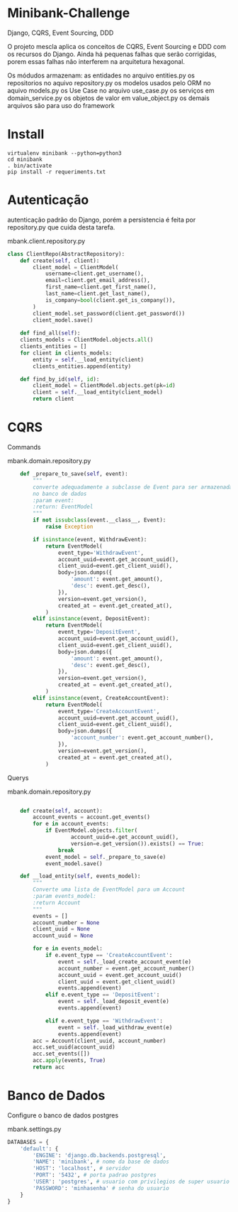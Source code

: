 Minibank-Challenge
====
Django, CQRS, Event Sourcing, DDD

O projeto mescla aplica os conceitos de CQRS, Event Sourcing e DDD com os recursos do Django. Ainda há pequenas falhas que serão corrigidas, porem essas falhas não interferem na arquitetura hexagonal.

Os módudos armazenam:
as entidades no arquivo entities.py
os repositorios no aquivo repository.py
os modelos usados pelo ORM no aquivo models.py
os Use Case no arquivo use_case.py
os serviços em domain_service.py
os objetos de valor em value_object.py
os demais arquivos são para uso do framework


Install
=======

    virtualenv minibank --python=python3
    cd minibank
    . bin/activate
    pip install -r requeriments.txt


Autenticação
==========
autenticação padrão do Django, porém a persistencia é feita por repository.py que cuida desta tarefa.

mbank.client.repository.py
```py
class ClientRepo(AbstractRepository):
    def create(self, client):
        client_model = ClientModel(
            username=client.get_username(),
            email=client.get_email_address(),
            first_name=client.get_first_name(),
            last_name=client.get_last_name(),
            is_company=bool(client.get_is_company()),
        )
        client_model.set_password(client.get_password())
        client_model.save()
        
    def find_all(self):
    clients_models = ClientModel.objects.all()
    clients_entities = []
    for client in clients_models:
        entity = self.__load_entity(client)
        clients_entities.append(entity)

    def find_by_id(self, id):
        client_model = ClientModel.objects.get(pk=id)
        client = self.__load_entity(client_model)
        return client
```

CQRS
==========
 
Commands

mbank.domain.repository.py
```py
    def _prepare_to_save(self, event):
        """
        converte adequadamente a subclasse de Event para ser armazenada
        no banco de dados
        :param event:
        :return: EventModel
        """
        if not issubclass(event.__class__, Event):
            raise Exception

        if isinstance(event, WithdrawEvent):
            return EventModel(
                event_type='WithdrawEvent',
                account_uuid=event.get_account_uuid(),
                client_uuid=event.get_client_uuid(),
                body=json.dumps({
                    'amount': event.get_amount(),
                    'desc': event.get_desc(),
                }),
                version=event.get_version(),
                created_at = event.get_created_at(),
            )
        elif isinstance(event, DepositEvent):
            return EventModel(
                event_type='DepositEvent',
                account_uuid=event.get_account_uuid(),
                client_uuid=event.get_client_uuid(),
                body=json.dumps({
                    'amount': event.get_amount(),
                    'desc': event.get_desc(),
                }),
                version=event.get_version(),
                created_at = event.get_created_at(),
            )
        elif isinstance(event, CreateAccountEvent):
            return EventModel(
                event_type='CreateAccountEvent',
                account_uuid=event.get_account_uuid(),
                client_uuid=event.get_client_uuid(),
                body=json.dumps({
                    'account_number': event.get_account_number(),
                }),
                version=event.get_version(),
                created_at = event.get_created_at(),
            )
```



Querys

mbank.domain.repository.py
```py

    def create(self, account):
        account_events = account.get_events()
        for e in account_events:
            if EventModel.objects.filter(
                    account_uuid=e.get_account_uuid(),
                    version=e.get_version()).exists() == True:
                break
            event_model = self._prepare_to_save(e)
            event_model.save()

    def __load_entity(self, events_model):
        """
        Converte uma lista de EventModel para um Account
        :param events_model:
        :return Account
        """
        events = []
        account_number = None
        client_uuid = None
        account_uuid = None

        for e in events_model:
            if e.event_type == 'CreateAccountEvent':
                event = self._load_create_account_event(e)
                account_number = event.get_account_number()
                account_uuid = event.get_account_uuid()
                client_uuid = event.get_client_uuid()
                events.append(event)
            elif e.event_type == 'DepositEvent':
                event = self._load_deposit_event(e)
                events.append(event)

            elif e.event_type == 'WithdrawEvent':
                event = self._load_withdraw_event(e)
                events.append(event)
        acc = Account(client_uuid, account_number)
        acc.set_uuid(account_uuid)
        acc.set_events([])
        acc.apply(events, True)
        return acc
```
 
 
Banco de Dados
==========
Configure o banco de dados postgres 

mbank.settings.py
```py
DATABASES = {
    'default': {
        'ENGINE': 'django.db.backends.postgresql',
        'NAME': 'minibank', # nome da base de dados
        'HOST': 'localhost', # servidor
        'PORT': '5432', # porta padrao postgres
        'USER': 'postgres', # usuario com privilegios de super usuario
        'PASSWORD': 'minhasenha' # senha do usuario
    }
}
```
